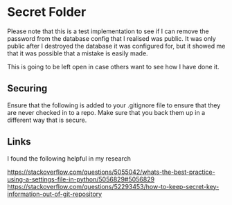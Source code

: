 # Secret Folder

Please note that this is a test implementation to see if I can remove the password from the database config that I realised was public. It was only public after I destroyed the database it was configured for, but it showed me that it was possible that a mistake is easily made.

This is going to be left open in case others want to see how I have done it.

## Securing

Ensure that the following is added to your .gitignore file to ensure that they are never checked in to a repo. Make sure that you back them up in a different way that is secure.


## Links
I found the following helpful in my research

https://stackoverflow.com/questions/5055042/whats-the-best-practice-using-a-settings-file-in-python/5056829#5056829
https://stackoverflow.com/questions/52293453/how-to-keep-secret-key-information-out-of-git-repository